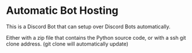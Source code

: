 # Automatic Bot Hosting

This is a Discord Bot that can setup over Discord Bots automatically.

Either with a zip file that contains the Python source code, or with a ssh git clone address. (git clone will automatically update)
